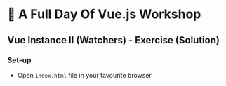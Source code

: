 # 💪 A Full Day Of Vue.js Workshop

## Vue Instance II (Watchers) - Exercise (Solution)

### Set-up

* Open `index.html` file in your favourite browser.
